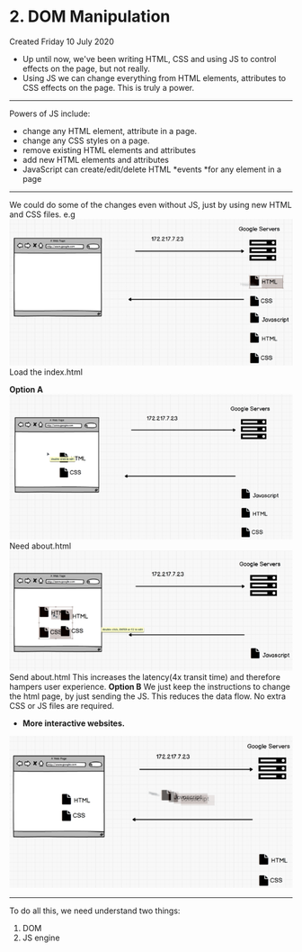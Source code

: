 # 2. DOM Manipulation
Created Friday 10 July 2020

- Up until now, we've been writing HTML, CSS and using JS to control effects on the page, but not really.
- Using JS we can change everything from HTML elements, attributes to CSS effects on the page. This is truly a power.

---

Powers of JS include:

- change any HTML element, attribute in a page.
- change any CSS styles on a page.
- remove existing HTML elements and attributes
- add new HTML elements and attributes
- JavaScript can create/edit/delete HTML *events *for any element in a page

---

We could do some of the changes even without JS, just by using new HTML and CSS files.
e.g
![](/assets/2_DOM_Manipulation-image-1.png)
Load the index.html

**Option A**
![](/assets/2_DOM_Manipulation-image-2.png)
Need about.html
![](/assets/2_DOM_Manipulation-image-3.png)
Send about.html
This increases the latency(4x transit time) and therefore hampers user experience.
**Option B**
We just keep the instructions to change the html page, by just sending the JS. This reduces the data flow. No extra CSS or JS files are required.

- **More interactive websites.**

![](/assets/2_DOM_Manipulation-image-4.png)

---

To do all this, we need understand two things:
1. DOM
2. JS engine
